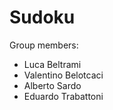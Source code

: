 # Sudoku

Group members:
- Luca Beltrami
- Valentino Belotcaci
- Alberto Sardo
- Eduardo Trabattoni
